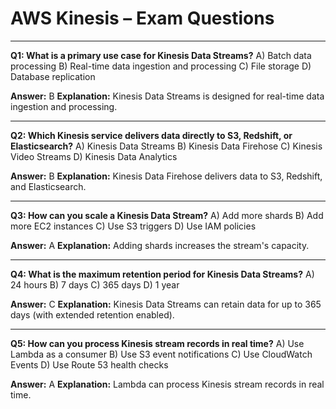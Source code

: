 # AWS Kinesis – Exam Questions

---
**Q1: What is a primary use case for Kinesis Data Streams?**
A) Batch data processing
B) Real-time data ingestion and processing
C) File storage
D) Database replication

**Answer:** B
**Explanation:** Kinesis Data Streams is designed for real-time data ingestion and processing.

---
**Q2: Which Kinesis service delivers data directly to S3, Redshift, or Elasticsearch?**
A) Kinesis Data Streams
B) Kinesis Data Firehose
C) Kinesis Video Streams
D) Kinesis Data Analytics

**Answer:** B
**Explanation:** Kinesis Data Firehose delivers data to S3, Redshift, and Elasticsearch.

---
**Q3: How can you scale a Kinesis Data Stream?**
A) Add more shards
B) Add more EC2 instances
C) Use S3 triggers
D) Use IAM policies

**Answer:** A
**Explanation:** Adding shards increases the stream's capacity.

---
**Q4: What is the maximum retention period for Kinesis Data Streams?**
A) 24 hours
B) 7 days
C) 365 days
D) 1 year

**Answer:** C
**Explanation:** Kinesis Data Streams can retain data for up to 365 days (with extended retention enabled).

---
**Q5: How can you process Kinesis stream records in real time?**
A) Use Lambda as a consumer
B) Use S3 event notifications
C) Use CloudWatch Events
D) Use Route 53 health checks

**Answer:** A
**Explanation:** Lambda can process Kinesis stream records in real time.
